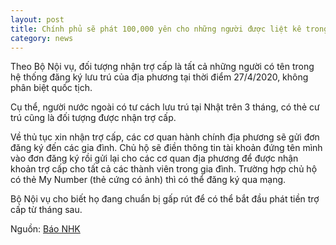 ```yaml
---
layout: post
title: Chính phủ sẽ phát 100,000 yên cho những người được liệt kê trong hệ thống đăng ký lưu trú của địa phương, kể cả người nước ngoài
category: news
---
```

Theo Bộ Nội vụ, đối tượng nhận trợ cấp là tất cả những người có tên trong hệ thống đăng ký lưu trú của địa phương tại thời điểm 27/4/2020, không phân biệt quốc tịch.

Cụ thể, người nước ngoài có tư cách lưu trú tại Nhật trên 3 tháng, có thẻ cư trú  cũng là đối tượng được nhận trợ cấp.

Về thủ tục xin nhận trợ cấp, các cơ quan hành chính địa phương sẽ gửi đơn đăng ký đến các gia đình. Chủ hộ sẽ điền thông tin tài khoản đứng tên mình vào đơn đăng ký rồi gửi lại cho các cơ quan địa phương để được nhận khoản trợ cấp cho tất cả các thành viên trong gia đình. Trường hợp chủ hộ có thẻ My Number (thẻ cứng có ảnh) thì có thể đăng ký qua mạng.

Bộ Nội vụ cho biết họ đang chuẩn bị gấp rút để có thể bắt đầu phát tiền trợ cấp từ tháng sau.

Nguồn: [Báo NHK](https://www3.nhk.or.jp/news/html/20200418/k10012393961000.html?utm_int=news-new_contents_list-items_052)
